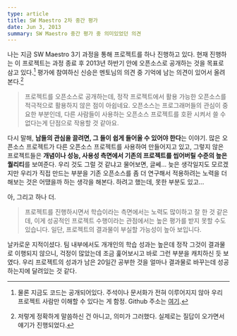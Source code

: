 ```yaml
---
type: article
title: SW Maestro 2차 중간 평가
date: Jun 3, 2013
summary: SW Maestro 중간 평가 중 의미있었던 의견
---
```


나는 지금 SW Maestro 3기 과정을 통해 프로젝트를 하나 진행하고 있다. 현재 진행하는 이 프로젝트는 과정 종료 후 2013년 하반기 안에 오픈소스로 공개하는 것을 목표로 삼고 있다.[^1] 평가에 참여하신 신승은 멘토님의 의견 중 기억에 남는 의견이 있어서 올려본다.[^2]

> 프로젝트를 오픈소스로 공개하는데, 정작 프로젝트에서 활용 가능한 오픈소스를 적극적으로 활용하지 않은 점이 아쉽네요. 오픈소스는 프로그래머들의 관심이 중요한 부분인데, 다른 사람들이 사용하는 오픈소스 프로젝트를 호환 시켜서 쓸 수 없다는게 단점으로 작용할 것 같아요.

다시 말해, **남들의 관심을 끌려면, 그 들이 쉽게 들어올 수 있어야 한다**는 이야기. 많은 오픈소스 프로젝트가 다른 오픈소스 프로젝트를 사용하여 만들어지고 있고, 그렇지 않은 프로젝트들은 **개념이나 성능, 사용성 측면에서 기존의 프로젝트를 씹어버릴 수준의 높은 퀄리티**를 보여준다. 우리 것도 그럴 것 같냐고 물어보면, 글쎄... 늦은 생각일지도 모르겠지만 우리가 직접 만드는 부분을 기존 오픈소스를 좀 더 연구해서 적용하려는 노력을 더 해보는 것은 어땠을까 하는 생각을 해본다. 하려고 했는데, 못한 부분도 있고...

아, 그리고 하나 더.

> 프로젝트를 진행하시면서 학습이라는 측면에서는 노력도 많이하고 잘 한 것 같은데, 이게 성공적인 프로젝트 수행이라는 관점에서는 높은 평가를 받지 못할 수도 있습니다. 일단, 프로젝트의 결과물이 부실할 가능성이 높아 보입니다.

날카로운 지적이셨다. 팀 내부에서도 개개인의 학습 성과는 높은데 정작 그것이 결과물로 이행되지 않으니, 걱정이 많았는데 조금 훑어보시고 바로 그런 부분을 캐치하신 듯 보였다. 우리 프로젝트의 성과가 남은 20일간 공부한 것을 얼마나 결과물로 바꾸는데 성공하는지에 달려있는 것 같다.

[^1]: 물론 지금도 코드는 공개되어있다. 주석이나 문서화가 전혀 이루어지지 않아 우리 프로젝트 사람만 이해할 수 있다는 게 함정. Github 주소는 [여기](https://github.com/team-herring/).

[^2]: 저렇게 정확하게 말씀하신 건 아니고, 의미가 그러했다. 실제로는 질답이 오가면서 얘기가 진행되었다.
